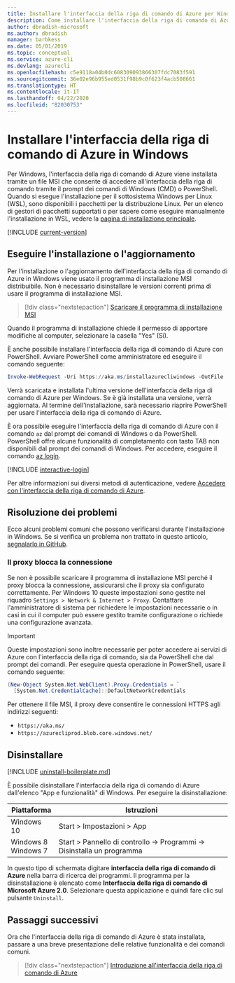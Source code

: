 ```yaml
---
title: Installare l'interfaccia della riga di comando di Azure per Windows
description: Come installare l'interfaccia della riga di comando di Azure in Windows
author: dbradish-microsoft
ms.author: dbradish
manager: barbkess
ms.date: 05/01/2019
ms.topic: conceptual
ms.service: azure-cli
ms.devlang: azurecli
ms.openlocfilehash: c5e9118a04b0dc608309093866307fdc7083f591
ms.sourcegitcommit: 36e02e96b955ed0531f98b9c0f623f4acb508661
ms.translationtype: HT
ms.contentlocale: it-IT
ms.lasthandoff: 04/22/2020
ms.locfileid: "82030753"
---
```

# <a name="install-azure-cli-on-windows"></a>Installare l'interfaccia della riga di comando di Azure in Windows

Per Windows, l'interfaccia della riga di comando di Azure viene installata tramite un file MSI che consente di accedere all'interfaccia della riga di comando tramite il prompt dei comandi di Windows (CMD) o PowerShell.
Quando si esegue l'installazione per il sottosistema Windows per Linux (WSL), sono disponibili i pacchetti per la distribuzione Linux. Per un elenco di gestori di pacchetti supportati o per sapere come eseguire manualmente l'installazione in WSL, vedere la [pagina di installazione principale](install-azure-cli.md).

[!INCLUDE [current-version](includes/current-version.md)]

## <a name="install-or-update"></a>Eseguire l'installazione o l'aggiornamento

Per l'installazione o l'aggiornamento dell'interfaccia della riga di comando di Azure in Windows viene usato il programma di installazione MSI distribuibile. Non è necessario disinstallare le versioni correnti prima di usare il programma di installazione MSI.

> [!div class="nextstepaction"]
> [Scaricare il programma di installazione MSI](https://aka.ms/installazurecliwindows)

Quando il programma di installazione chiede il permesso di apportare modifiche al computer, selezionare la casella "Yes" (Sì).

È anche possibile installare l'interfaccia della riga di comando di Azure con PowerShell. Avviare PowerShell come amministratore ed eseguire il comando seguente:

   ```PowerShell
   Invoke-WebRequest -Uri https://aka.ms/installazurecliwindows -OutFile .\AzureCLI.msi; Start-Process msiexec.exe -Wait -ArgumentList '/I AzureCLI.msi /quiet'; rm .\AzureCLI.msi
   ```
Verrà scaricata e installata l'ultima versione dell'interfaccia della riga di comando di Azure per Windows. Se è già installata una versione, verrà aggiornata. Al termine dell'installazione, sarà necessario riaprire PowerShell per usare l'interfaccia della riga di comando di Azure.

È ora possibile eseguire l'interfaccia della riga di comando di Azure con il comando `az` dal prompt dei comandi di Windows o da PowerShell. PowerShell offre alcune funzionalità di completamento con tasto TAB non disponibili dal prompt dei comandi di Windows. Per accedere, eseguire il comando [az login](/cli/azure/reference-index#az-login).

[!INCLUDE [interactive-login](includes/interactive-login.md)]

Per altre informazioni sui diversi metodi di autenticazione, vedere [Accedere con l'interfaccia della riga di comando di Azure](authenticate-azure-cli.md).

## <a name="troubleshooting"></a>Risoluzione dei problemi

Ecco alcuni problemi comuni che possono verificarsi durante l'installazione in Windows. Se si verifica un problema non trattato in questo articolo, [segnalarlo in GitHub](https://github.com/Azure/azure-cli/issues).

### <a name="proxy-blocks-connection"></a>Il proxy blocca la connessione

Se non è possibile scaricare il programma di installazione MSI perché il proxy blocca la connessione, assicurarsi che il proxy sia configurato correttamente. Per Windows 10 queste impostazioni sono gestite nel riquadro `Settings > Network & Internet > Proxy`. Contattare l'amministratore di sistema per richiedere le impostazioni necessarie o in casi in cui il computer può essere gestito tramite configurazione o richiede una configurazione avanzata.

> [!IMPORTANT]
> Queste impostazioni sono inoltre necessarie per poter accedere ai servizi di Azure con l'interfaccia della riga di comando, sia da PowerShell che dal prompt dei comandi. Per eseguire questa operazione in PowerShell, usare il comando seguente:
>
> ```powershell
> (New-Object System.Net.WebClient).Proxy.Credentials = `
>   [System.Net.CredentialCache]::DefaultNetworkCredentials
> ```

Per ottenere il file MSI, il proxy deve consentire le connessioni HTTPS agli indirizzi seguenti:

* `https://aka.ms/`
* `https://azurecliprod.blob.core.windows.net/`

## <a name="uninstall"></a>Disinstallare

[!INCLUDE [uninstall-boilerplate.md](includes/uninstall-boilerplate.md)]

È possibile disinstallare l'interfaccia della riga di comando di Azure dall'elenco "App e funzionalità" di Windows. Per eseguire la disinstallazione:

| Piattaforma | Istruzioni |
|---|---|
| Windows 10 | Start > Impostazioni > App |
| Windows 8<br/>Windows 7 | Start > Pannello di controllo -> Programmi -> Disinstalla un programma |

In questo tipo di schermata digitare __interfaccia della riga di comando di Azure__ nella barra di ricerca dei programmi. Il programma per la disinstallazione è elencato come __Interfaccia della riga di comando di Microsoft Azure 2.0__. Selezionare questa applicazione e quindi fare clic sul pulsante `Uninstall`.

## <a name="next-steps"></a>Passaggi successivi

Ora che l'interfaccia della riga di comando di Azure è stata installata, passare a una breve presentazione delle relative funzionalità e dei comandi comuni.

> [!div class="nextstepaction"]
> [Introduzione all'interfaccia della riga di comando di Azure](get-started-with-azure-cli.md)
